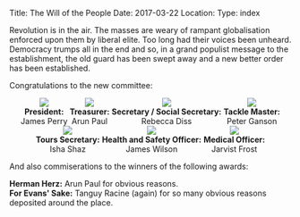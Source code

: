 Title: The Will of the People
Date: 2017-03-22
Location:
Type: index

Revolution is in the air. The masses are weary of rampant globalisation enforced upon them by liberal elite. Too long had their voices been unheard. Democracy trumps all in the end and so, in a grand populist message to the establishment, the old guard has been swept away and a new better order has been established. 

Congratulations to the new committee:

<div style="text-align: center;"><span>
<figure style="display: inline-block; margin: 0;">
<a href="/rcc/caving/photo_archive/mugshots/James%20Perry.html"><img src="/rcc/caving/photo_archive/mugshots/James%20Perry--thumb.jpg"></a>
<figcaption><strong>President:</strong><br>James Perry</figcaption>
</figure>
<figure style="display: inline-block; margin: 0;">
<a href="/rcc/caving/photo_archive/mugshots/Arun%20Paul.html)"><img src="/rcc/caving/photo_archive/mugshots/Arun%20Paul--thumb.jpg"></a>
<figcaption><strong>Treasurer:</strong><br>Arun Paul</figcaption>
</figure>
<figure style="display: inline-block; margin: 0;">
<a href="/rcc/caving/photo_archive/mugshots/Rebecca%20Diss.html"><img src="/rcc/caving/photo_archive/mugshots/Rebecca%20Diss--thumb.jpg"></a>
<figcaption><strong>Secretary / Social Secretary:</strong><br>Rebecca Diss</figcaption>
</figure>
<figure style="display: inline-block; margin: 0;">
<a href="/rcc/caving/photo_archive/mugshots/Peter%20Ganson.html"><img src="/rcc/caving/photo_archive/mugshots/Peter%20Ganson--thumb.jpg"></a>
<figcaption><strong>Tackle Master:</strong><br>Peter Ganson</figcaption>
</figure>
<figure style="display: inline-block; margin: 0;">
<a href="/rcc/caving/photo_archive/mugshots/Isha%20Shaz.html"><img src="/rcc/caving/photo_archive/mugshots/Isha%20Shaz--thumb.jpg"></a>
<figcaption><strong>Tours Secretary:</strong><br>Isha Shaz</figcaption>
</figure>
<figure style="display: inline-block; margin: 0;">
<a href="/rcc/caving/photo_archive/mugshots/James%%20Wilson.html"><img src="/rcc/caving/photo_archive/mugshots/James%20Wilson--thumb.jpg"></a>
<figcaption><strong>Health and Safety Officer:</strong><br>James Wilson</figcaption>
</figure>
<figure style="display: inline-block; margin: 0;">
<a href="/rcc/caving/photo_archive/mugshots/Jarvist%20Frost.html"><img src="/rcc/caving/photo_archive/mugshots/Jarvist%20Frost--thumb.jpg"></a>
<figcaption><strong>Medical Officer:</strong><br>Jarvist Frost</figcaption>
</figure>
</span></div>

And also commiserations to the winners of the following awards:

**Herman Herz:** Arun Paul for obvious reasons.  
**For Evans' Sake:** Tanguy Racine (again) for so many obvious reasons deposited around the place.
